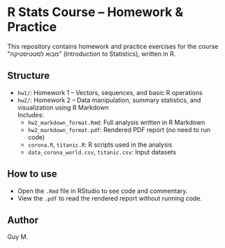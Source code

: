 # R Stats Course – Homework & Practice

This repository contains homework and practice exercises for the course "מבוא לסטטיסטיקה" (Introduction to Statistics), written in R.

## Structure

- `hw1/`: Homework 1 – Vectors, sequences, and basic R operations
- `hw2/`: Homework 2 – Data manipulation, summary statistics, and visualization using R Markdown  
  Includes:
  - `hw2_markdown_format.Rmd`: Full analysis written in R Markdown  
  - `hw2_markdown_format.pdf`: Rendered PDF report (no need to run code)  
  - `corona.R`, `titanic.R`: R scripts used in the analysis  
  - `data_corona_world.csv`, `titanic.csv`: Input datasets

## How to use

- Open the `.Rmd` file in RStudio to see code and commentary.
- View the `.pdf` to read the rendered report without running code.

## Author

Guy M.
